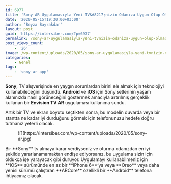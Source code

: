 ```yaml
---
id: 6977
title: 'Sony AR Uygulamasıyla Yeni TV&#8217;nizin Odanıza Uygun Olup Olmadığına Bakabileceksiniz'
date: '2020-05-15T19:30:00+03:00'
author: 'Beyza Bayrakdar'
layout: post
guid: 'https://intersiber.com/?p=6977'
permalink: /sony-ar-uygulamasiyla-yeni-tvnizin-odaniza-uygun-olup-olmadigina-bakabileceksiniz/
post_views_count:
    - '26'
image: /wp-content/uploads/2020/05/sony-ar-uygulamasiyla-yeni-tvnizin-odaniza-uygun-olup-olmadigina-bakabileceksiniz-scaled.jpg
categories:
    - Genel
tags:
    - 'sony ar app'
---
```


**Sony**, TV alışverişinde en yaygın sorunlardan birini ele almak için teknolojiyi kullanabileceğini düşündü. **Android** ve **iOS** için Sony setlerinin yaşam alanınızda nasıl görüneceğini göstermek amacıyla artırılmış gerçeklik kullanan bir **Envision TV AR** uygulaması kullanıma sundu.

Artık bir TV ve ekran boyutu seçtikten sonra, bu modelin duvarda veya bir stantta ne kadar iyi durduğunu görmek için telefonunuzu hedefe doğru tutmanız yeterli olacak.

<figure class="wp-block-image size-large">![](https://intersiber.com/wp-content/uploads/2020/05/sony-ar.jpg)</figure>Bir **Sony** tv almaya karar verdiyseniz ve oturma odanızdan en iyi şekilde yararlanamamaktan endişe ediyorsanız, bu uygulama sizin için oldukça işe yarayacak gibi duruyor. Uygulamayı kullanabilmeniz için **iOS** sürümünde en az bir **iPhone 6**‘ya veya **Oreo** veya daha yenisi sürümü çalıştıran **ARCore** özellikli bir **Android** telefona ihtiyacınız olacak.